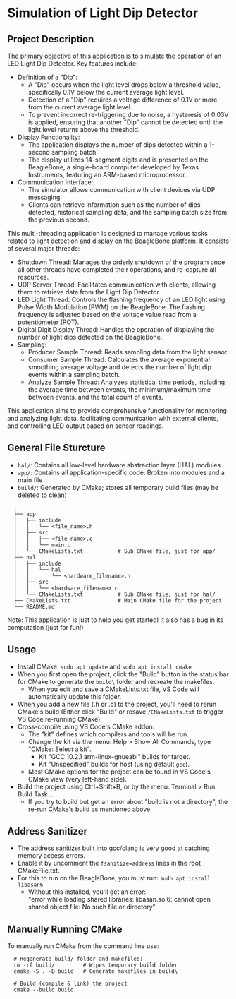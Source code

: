 # Simulation of Light Dip Detector

## Project Description

The primary objective of this application is to simulate the operation of an LED Light Dip Detector. Key features include:

- Definition of a "Dip":
  - A "Dip" occurs when the light level drops below a threshold value, specifically 0.1V below the current average light level.
  - Detection of a "Dip" requires a voltage difference of 0.1V or more from the current average light level.
  - To prevent incorrect re-triggering due to noise, a hysteresis of 0.03V is applied, ensuring that another "Dip" cannot be detected until the light level returns above the threshold.
- Display Functionality:
  - The application displays the number of dips detected within a 1-second sampling batch.
  - The display utilizes 14-segment digits and is presented on the BeagleBone, a single-board computer developed by Texas Instruments, featuring an ARM-based microprocessor.
- Communication Interface:
  - The simulator allows communication with client devices via UDP messaging.
  - Clients can retrieve information such as the number of dips detected, historical sampling data, and the sampling batch size from the previous second.

This multi-threading application is designed to manage various tasks related to light detection and display on the BeagleBone platform. It consists of several major threads:

- Shutdown Thread: Manages the orderly shutdown of the program once all other threads have completed their operations, and re-capture all resources.
- UDP Server Thread: Facilitates communication with clients, allowing them to retrieve data from the Light Dip Detector.
- LED Light Thread: Controls the flashing frequency of an LED light using Pulse Width Modulation (PWM) on the BeagleBone. The flashing frequency is adjusted based on the voltage value read from a potentiometer (POT).
- Digital Digit Display Thread: Handles the operation of displaying the number of light dips detected on the BeagleBone.
- Sampling:
  - Producer Sample Thread: Reads sampling data from the light sensor.
  - Consumer Sample Thread: Calculates the average exponential smoothing average voltage and detects the number of light dip events within a sampling batch.
  - Analyze Sample Thread: Analyzes statistical time periods, including the average time between events, the minimum/maximum time between events, and the total count of events.

This application aims to provide comprehensive functionality for monitoring and analyzing light data, facilitating communication with external clients, and controlling LED output based on sensor readings.

## General File Sturcture

- `hal/`: Contains all low-level hardware abstraction layer (HAL) modules
- `app/`: Contains all application-specific code. Broken into modules and a main file
- `build/`: Generated by CMake; stores all temporary build files (may be deleted to clean)

```
  .
  ├── app
  │   ├── include
  │   │   └── <file_name>.h
  │   ├── src
  │   │   ├── <file_name>.c
  │   │   └── main.c
  │   └── CMakeLists.txt           # Sub CMake file, just for app/
  ├── hal
  │   ├── include
  │   │   └── hal
  │   │       └── <hardware_filename>.h
  │   ├── src
  │   │   └── <hardware_filename>.c
  │   └── CMakeLists.txt           # Sub CMake file, just for hal/
  ├── CMakeLists.txt               # Main CMake file for the project
  └── README.md
```  

Note: This application is just to help you get started! It also has a bug in its computation (just for fun!)

## Usage

- Install CMake: `sudo apt update` and `sudo apt install cmake`
- When you first open the project, click the "Build" button in the status bar for CMake to generate the `build\` folder and recreate the makefiles.
  - When you edit and save a CMakeLists.txt file, VS Code will automatically update this folder.
- When you add a new file (.h or .c) to the project, you'll need to rerun CMake's build
  (Either click "Build" or resave `/CMakeLists.txt` to trigger VS Code re-running CMake)
- Cross-compile using VS Code's CMake addon:
  - The "kit" defines which compilers and tools will be run.
  - Change the kit via the menu: Help > Show All Commands, type "CMake: Select a kit".
    - Kit "GCC 10.2.1 arm-linux-gnueabi" builds for target.
    - Kit "Unspecified" builds for host (using default `gcc`).
  - Most CMake options for the project can be found in VS Code's CMake view (very left-hand side).
- Build the project using Ctrl+Shift+B, or by the menu: Terminal > Run Build Task...
  - If you try to build but get an error about "build is not a directory", the re-run CMake's build as mentioned above.

## Address Sanitizer

- The address sanitizer built into gcc/clang is very good at catching memory access errors.
- Enable it by uncomment the `fsanitize=address` lines in the root CMakeFile.txt.
- For this to run on the BeagleBone, you must run:
  `sudo apt install libasan6`
  - Without this installed, you'll get an error:   
    "error while loading shared libraries: libasan.so.6: cannot open shared object file: No such file or directory"

## Manually Running CMake

To manually run CMake from the command line use:

```shell
  # Regenerate build/ folder and makefiles:
  rm -rf build/         # Wipes temporary build folder
  cmake -S . -B build   # Generate makefiles in build\

  # Build (compile & link) the project
  cmake --build build
```
